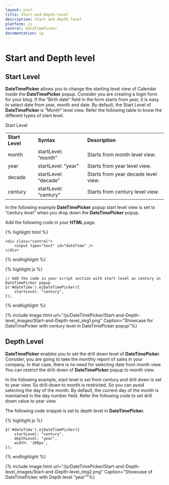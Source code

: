 ```yaml
---
layout: post
title: Start-and-Depth-level
description: start and depth level
platform: js
control: DateTimePicker
documentation: ug
---
```


# Start and Depth level

## Start Level

**DateTimePicker** allows you to change the starting level view of Calendar inside the **DateTimePicker** popup. Consider you are creating a login form for your blog. If the “Birth date” field in the form starts from year, it is easy to select date from year, month and date. By default, the Start Level of **DateTimePicker** is “Month” level view. Refer the following table to know the different types of start level.

Start Level

<table>
    <tr>
        <td>
            <b>Start Level</b>
        </td>
        <td>
            <b>Syntax</b>
        </td>
        <td>
            <b>Description</b>
        </td>
    </tr>
    <tr>
        <td>
            month
        </td>
        <td>
            startLevel: “month”
        </td>
        <td>
            Starts from month level view.
        </td>
    </tr>
    <tr>
        <td>
            year
        </td>
        <td>
            startLevel: “year”
        </td>
        <td>
            Starts from year level view.
        </td>
    </tr>
    <tr>
        <td>
            decade
        </td>
        <td>
            startLevel: “decade”
        </td>
        <td>
            Starts from year decade level view.
        </td>
    </tr>
    <tr>
        <td>
            century
        </td>
        <td>
            startLevel: “century”
        </td>
        <td>
            Starts from century level view.
        </td>
    </tr>
</table>


In the following example **DateTimePicker** popup start level view is set to “century level” when you drop down the **DateTimePicker** popup.

Add the following code in your **HTML** page.

{% highlight html %}

  
    <div class="control">
        <input type="text" id="dateTime" />
    </div>

  {% endhighlight %}


  {% highlight js %}
  
    // Add the code in your script section with start level as century in DateTimePicker popup
    $('#dateTime').ejDateTimePicker({
        startLevel: "century",
    });

  {% endhighlight %}

{% include image.html url="/js/DateTimePicker/Start-and-Depth-level_images/Start-and-Depth-level_img1.png" Caption="Showcase for DateTimePicker with century level in DateTimePicker popup"%}


## Depth Level

**DateTimePicker** enables you to set the drill down level of **DateTimePicker**. Consider, you are going to take the monthly report of sales in your company. In that case, there is no need for selecting date from month view. You can restrict the drill-down of **DateTimePicker** popup to month view.

In the following example, start level is set from century and drill down is set to year view. So drill-down to month is restricted. So you can avoid selecting the day of the month. By default, the current day of the month is maintained in the day number field. Refer the following code to set drill down value to year view.

The following code snippet is set to depth level in **DateTimePicker.**



{% highlight js %}

    $('#dateTime').ejDateTimePicker({
        startLevel: "century",
        depthLevel: "year",
        width: '200px',
    });

{% endhighlight %}



{% include image.html url="/js/DateTimePicker/Start-and-Depth-level_images/Start-and-Depth-level_img2.png" Caption="Showcase of DateTimePicker with Depth level “year”"%}


